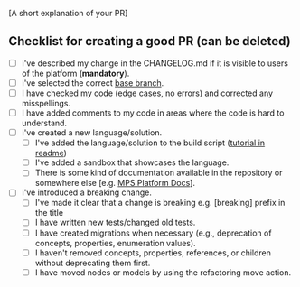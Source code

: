 [A short explanation of your PR]

## Checklist for creating a good PR (can be deleted)

- [ ] I've described my change in the CHANGELOG.md if it is visible to users of the platform (**mandatory**).
- [ ] I've selected the correct [base branch](https://docs.github.com/en/pull-requests/collaborating-with-pull-requests/proposing-changes-to-your-work-with-pull-requests/changing-the-base-branch-of-a-pull-request).
- [ ] I have checked my code (edge cases, no errors) and corrected any misspellings.
- [ ] I have added comments to my code in areas where the code is hard to understand.
- [ ] I've created a new language/solution.
    - [ ] I've added the language/solution to the build script ([tutorial in readme](https://github.com/mbeddr/mbeddr.core#contributing-to-the-mbeddrplatform))
    - [ ] I've added a sandbox that showcases the language.
    - [ ] There is some kind of documentation available in the repository or somewhere else [e.g. [MPS Platform Docs](http://mbeddr.com/mps-platform-docs/platform_essentials/com_mbeddr_mpsutil/)].
 - [ ] I've introduced a breaking change.
     - [ ] I've made it clear that a change is breaking e.g. [breaking] prefix in the title
     - [ ] I have written new tests/changed old tests.
     - [ ] I have created migrations when necessary (e.g., deprecation of concepts, properties, enumeration values).
     - [ ] I haven't removed concepts, properties, references, or children without deprecating them first.
     - [ ] I have moved nodes or models by using the refactoring move action.
